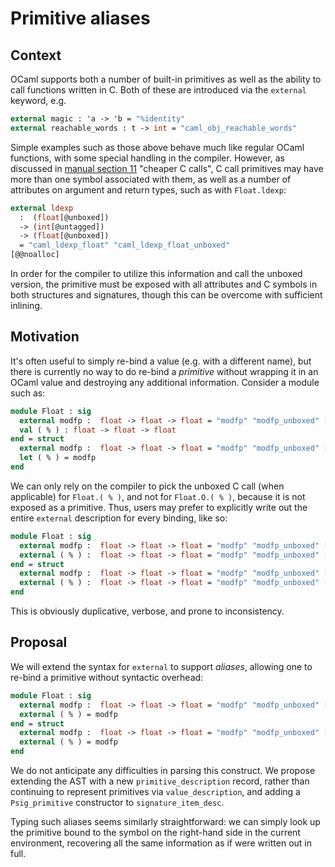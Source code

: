 # Primitive aliases

## Context

OCaml supports both a number of built-in primitives as well as the ability to call
functions written in C. Both of these are introduced via the `external` keyword, e.g.

```ocaml
external magic : 'a -> 'b = "%identity"
external reachable_words : t -> int = "caml_obj_reachable_words"
```

Simple examples such as those above behave much like regular OCaml functions, with some
special handling in the compiler. However, as discussed in
[manual section 11](https://ocaml.org/manual/5.2/intfc.html#s:C-cheaper-call) "cheaper C calls", C call
primitives may have more than one symbol associated with them, as well as a number of
attributes on argument and return types, such as with `Float.ldexp`:

```ocaml
external ldexp
  :  (float[@unboxed])
  -> (int[@untagged])
  -> (float[@unboxed])
  = "caml_ldexp_float" "caml_ldexp_float_unboxed"
[@@noalloc]
```

In order for the compiler to utilize this information and call the unboxed version, the
primitive must be exposed with all attributes and C symbols in both structures and
signatures, though this can be overcome with sufficient inlining.

## Motivation

It's often useful to simply re-bind a value (e.g. with a different name), but there is
currently no way to do re-bind a _primitive_ without wrapping it in an OCaml value and
destroying any additional information. Consider a module such as:

```ocaml
module Float : sig
  external modfp :  float -> float -> float = "modfp" "modfp_unboxed" [@@unboxed]
  val ( % ) : float -> float -> float
end = struct
  external modfp :  float -> float -> float = "modfp" "modfp_unboxed" [@@unboxed]
  let ( % ) = modfp
end
```

We can only rely on the compiler to pick the unboxed C call (when applicable) for
`Float.( % )`, and not for `Float.O.( % )`, because it is not exposed as a primitive.
Thus, users may prefer to explicitly write out the entire `external` description for every
binding, like so:

```ocaml
module Float : sig
  external modfp :  float -> float -> float = "modfp" "modfp_unboxed" [@@unboxed]
  external ( % ) :  float -> float -> float = "modfp" "modfp_unboxed" [@@unboxed]
end = struct
  external modfp :  float -> float -> float = "modfp" "modfp_unboxed" [@@unboxed]
  external ( % ) :  float -> float -> float = "modfp" "modfp_unboxed" [@@unboxed]
end
```

This is obviously duplicative, verbose, and prone to inconsistency.

## Proposal

We will extend the syntax for `external` to support _aliases_, allowing one to re-bind a
primitive without syntactic overhead:

```ocaml
module Float : sig
  external modfp :  float -> float -> float = "modfp" "modfp_unboxed" [@@unboxed]
  external ( % ) = modfp
end = struct
  external modfp :  float -> float -> float = "modfp" "modfp_unboxed" [@@unboxed]
  external ( % ) = modfp
end
```

We do not anticipate any difficulties in parsing this construct. We propose extending the
AST with a new `primitive_description` record, rather than continuing to represent
primitives via `value_description`, and adding a `Psig_primitive` constructor to
`signature_item_desc`.

Typing such aliases seems similarly straightforward: we can simply look up the primitive
bound to the symbol on the right-hand side in the current environment, recovering all the
same information as if were written out in full.
